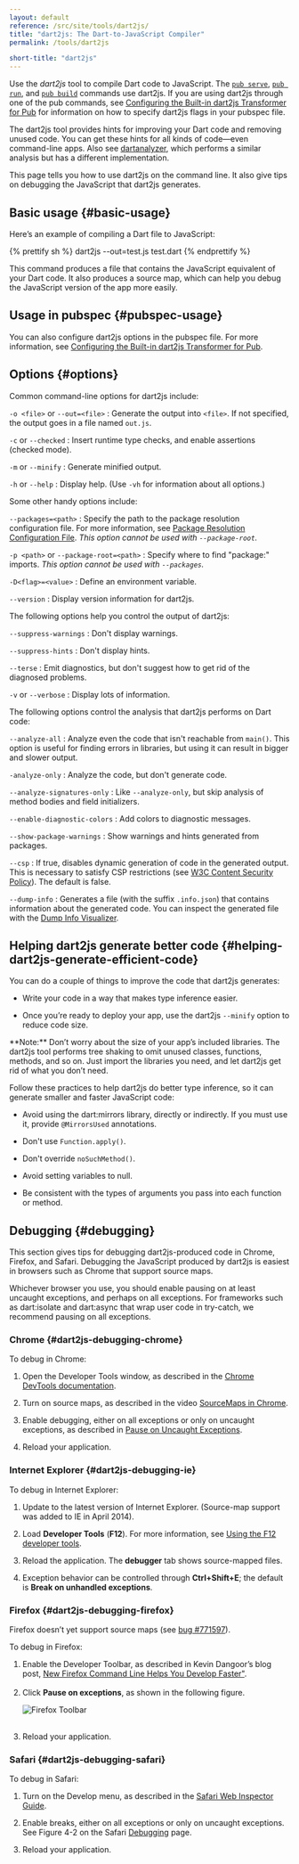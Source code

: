 ```yaml
---
layout: default
reference: /src/site/tools/dart2js/
title: "dart2js: The Dart-to-JavaScript Compiler"
permalink: /tools/dart2js

short-title: "dart2js"
---
```


Use the _dart2js_ tool to compile Dart code to JavaScript.
The [`pub serve`](pub/pub-serve),
[`pub run`]({{site.dartlang}}/tools/pub/cmd/pub-run), and
[`pub build`](pub/pub-build) commands use dart2js.
If you are using dart2js through one of the pub commands, see [Configuring
the Built-in dart2js Transformer for Pub](pub/dart2js-transformer)
for information on how to specify dart2js flags in your pubspec file.

The dart2js tool provides hints for improving your Dart code and removing
unused code. You can get these hints for all kinds of code—even command-line
apps.
Also see [dartanalyzer](https://github.com/dart-lang/analyzer_cli#dartanalyzer),
which performs a similar analysis but has a different implementation.

This page tells you how to use dart2js on the command line. It also give tips
on debugging the JavaScript that dart2js generates.

## Basic usage {#basic-usage}

Here’s an example of compiling a Dart file to JavaScript:

{% prettify sh %}
dart2js --out=test.js test.dart
{% endprettify %}

This command produces a file that contains the JavaScript equivalent of your
Dart code. It also produces a source map, which can help you debug the
JavaScript version of the app more easily.

## Usage in pubspec {#pubspec-usage}

You can also configure dart2js options in the pubspec file.
For more information, see
[Configuring the Built-in dart2js Transformer for
Pub](pub/dart2js-transformer).

## Options {#options}

Common command-line options for dart2js include:

`-o <file>` or `--out=<file>`
: Generate the output into `<file>`. If not specified,
  the output goes in a file named `out.js`.

`-c` or `--checked`
: Insert runtime type checks, and enable assertions (checked mode).

`-m` or `--minify`
: Generate minified output.

`-h` or `--help`
: Display help. (Use `-vh` for information about all options.)

Some other handy options include:

`--packages=<path>`
: Specify the path to the package resolution configuration file.
  For more information, see
  [Package Resolution Configuration File](https://github.com/lrhn/dep-pkgspec/blob/master/DEP-pkgspec.md).
  _This option cannot be used with `--package-root`._

`-p <path>` or `--package-root=<path>`
: Specify where to find "package:" imports.
  _This option cannot be used with `--packages`._


`-D<flag>=<value>`
: Define an environment variable.

`--version`
: Display version information for dart2js.

The following options help you control the output of dart2js:

`--suppress-warnings`
: Don't display warnings.

`--suppress-hints`
: Don't display hints.

`--terse`
: Emit diagnostics, but don't suggest how to get rid of the diagnosed problems.

`-v` or `--verbose`
: Display lots of information.

The following options control the analysis that dart2js performs on Dart code:

`--analyze-all`
: Analyze even the code that isn't reachable from `main()`. This option
  is useful for finding errors in libraries, but using it can result in
  bigger and slower output.

`-analyze-only`
: Analyze the code, but don't generate code.

`--analyze-signatures-only`
: Like `--analyze-only`, but skip analysis of method bodies and field
  initializers.

`--enable-diagnostic-colors`
: Add colors to diagnostic messages.

`--show-package-warnings`
: Show warnings and hints generated from packages.

`--csp`
: If true, disables dynamic generation of code in the generated output.
  This is necessary to satisfy CSP restrictions
  (see [W3C Content Security Policy](http://www.w3.org/TR/CSP/)).
  The default is false.

`--dump-info`
: Generates a file (with the suffix `.info.json`)
  that contains information about the generated code.
  You can inspect the generated file with the
  [Dump Info Visualizer](https://github.com/dart-lang/dump-info-visualizer).

## Helping dart2js generate better code {#helping-dart2js-generate-efficient-code}

You can do a couple of things to improve the code that dart2js generates:

* Write your code in a way that makes type inference easier.

* Once you’re ready to deploy your app, use the dart2js `--minify` option to
  reduce code size.

<aside class="alert alert-info" markdown="1">
**Note:**
Don’t worry about the size of your app’s included libraries. The dart2js tool
performs tree shaking to omit unused classes, functions, methods, and so on.
Just import the libraries you need, and let dart2js get rid of what you don’t
need.
</aside>

Follow these practices to help dart2js do better type inference, so it can generate smaller and faster JavaScript code:

* Avoid using the dart:mirrors library, directly or indirectly.  If you must
  use it, provide `@MirrorsUsed` annotations.

* Don't use `Function.apply()`.

* Don't override `noSuchMethod()`.

* Avoid setting variables to null.

* Be consistent with the types of arguments you pass into each function or
  method.

## Debugging {#debugging}

This section gives tips for debugging dart2js-produced code in Chrome, Firefox,
and Safari. Debugging the JavaScript produced by dart2js is easiest in
browsers such as Chrome that support source maps.

Whichever browser you use, you should enable pausing on at least
uncaught exceptions, and perhaps on all exceptions. For frameworks such
as dart:isolate and dart:async that wrap user code in try-catch, we
recommend pausing on all exceptions.

### Chrome {#dart2js-debugging-chrome}

To debug in Chrome:

1. Open the Developer Tools window, as described in the
   [Chrome DevTools documentation](https://developer.chrome.com/devtools/index).

2. Turn on source maps, as described in the video
   [SourceMaps in Chrome](http://bit.ly/YugIUY).

3. Enable debugging, either on all exceptions or only on uncaught exceptions,
   as described in [Pause on Uncaught
   Exceptions](https://developer.chrome.com/devtools/docs/javascript-debugging#pause-on-uncaught-exceptions).

4. Reload your application.

### Internet Explorer {#dart2js-debugging-ie}

To debug in Internet Explorer:

1. Update to the latest version of Internet Explorer. (Source-map support
   was added to IE in April 2014).

2. Load **Developer Tools** (**F12**). For more information, see
   [Using the F12 developer tools](http://msdn.microsoft.com/library/ie/bg182326(v=vs.85)).

3. Reload the application. The **debugger** tab shows source-mapped files.

4. Exception behavior can be controlled through **Ctrl+Shift+E**;
   the default is **Break on unhandled exceptions**.

### Firefox {#dart2js-debugging-firefox}

Firefox doesn’t yet support source maps (see [bug #771597](https://bugzilla.mozilla.org/show_bug.cgi?id=771597)).

To debug in Firefox:

<ol>
<li>Enable the Developer Toolbar, as described in Kevin Dangoor’s blog post,
   <a href="https://hacks.mozilla.org/2012/08/new-firefox-command-line-helps-you-develop-faster/">New Firefox Command Line Helps You Develop
   Faster"</a>.<br /><br /></li>

<li>Click <strong>Pause on exceptions</strong>, as shown in the
   following figure.<br /></li>

<img src="{% asset_path 'ff-debug.png' %}" alt="Firefox Toolbar"><br /><br />

<li>Reload your application.</li>
</ol>

### Safari {#dart2js-debugging-safari}

To debug in Safari:

1. Turn on the Develop menu, as described in the [Safari Web Inspector Guide](https://developer.apple.com/library/safari/documentation/AppleApplications/Conceptual/Safari_Developer_Guide/GettingStarted/GettingStarted.html#//apple_ref/doc/uid/TP40007874-CH2-SW1).

2. Enable breaks, either on all exceptions or only on uncaught exceptions. See Figure 4-2 on the Safari [Debugging](https://developer.apple.com/library/safari/documentation/AppleApplications/Conceptual/Safari_Developer_Guide/Debugger/Debugger.html#//apple_ref/doc/uid/TP40007874-CH5-SW1) page.

3. Reload your application.
